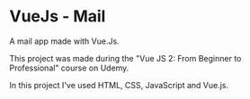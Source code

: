 # VueJs - Mail
A mail app made with Vue.Js.

This project was made during the "Vue JS 2: From Beginner to Professional" course on Udemy.

In this project I've used HTML, CSS, JavaScript and Vue.js.
